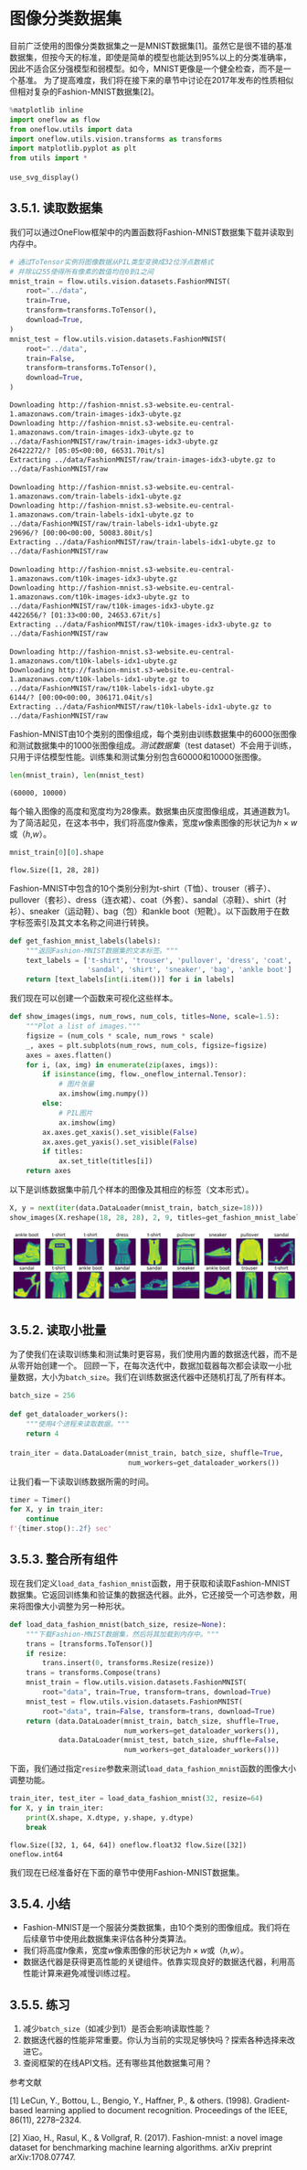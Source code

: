 # 图像分类数据集

目前广泛使用的图像分类数据集之一是MNIST数据集[1]。虽然它是很不错的基准数据集，但按今天的标准，即使是简单的模型也能达到95%以上的分类准确率，因此不适合区分强模型和弱模型。如今，MNIST更像是一个健全检查，而不是一个基准。
为了提高难度，我们将在接下来的章节中讨论在2017年发布的性质相似但相对复杂的Fashion-MNIST数据集[2]。

```python
%matplotlib inline
import oneflow as flow
from oneflow.utils import data
import oneflow.utils.vision.transforms as transforms
import matplotlib.pyplot as plt
from utils import *

use_svg_display()
```

## 3.5.1. 读取数据集

我们可以通过OneFlow框架中的内置函数将Fashion-MNIST数据集下载并读取到内存中。

```python
# 通过ToTensor实例将图像数据从PIL类型变换成32位浮点数格式
# 并除以255使得所有像素的数值均在0到1之间
mnist_train = flow.utils.vision.datasets.FashionMNIST(
    root="../data",
    train=True,
    transform=transforms.ToTensor(),
    download=True,
)
mnist_test = flow.utils.vision.datasets.FashionMNIST(
    root="../data",
    train=False,
    transform=transforms.ToTensor(),
    download=True,
)
```
    Downloading http://fashion-mnist.s3-website.eu-central-1.amazonaws.com/train-images-idx3-ubyte.gz
    Downloading http://fashion-mnist.s3-website.eu-central-1.amazonaws.com/train-images-idx3-ubyte.gz to ../data/FashionMNIST/raw/train-images-idx3-ubyte.gz
    26422272/? [05:05<00:00, 66531.70it/s]
    Extracting ../data/FashionMNIST/raw/train-images-idx3-ubyte.gz to ../data/FashionMNIST/raw

    Downloading http://fashion-mnist.s3-website.eu-central-1.amazonaws.com/train-labels-idx1-ubyte.gz
    Downloading http://fashion-mnist.s3-website.eu-central-1.amazonaws.com/train-labels-idx1-ubyte.gz to ../data/FashionMNIST/raw/train-labels-idx1-ubyte.gz
    29696/? [00:00<00:00, 50083.80it/s]
    Extracting ../data/FashionMNIST/raw/train-labels-idx1-ubyte.gz to ../data/FashionMNIST/raw

    Downloading http://fashion-mnist.s3-website.eu-central-1.amazonaws.com/t10k-images-idx3-ubyte.gz
    Downloading http://fashion-mnist.s3-website.eu-central-1.amazonaws.com/t10k-images-idx3-ubyte.gz to ../data/FashionMNIST/raw/t10k-images-idx3-ubyte.gz
    4422656/? [01:33<00:00, 24653.67it/s]
    Extracting ../data/FashionMNIST/raw/t10k-images-idx3-ubyte.gz to ../data/FashionMNIST/raw

    Downloading http://fashion-mnist.s3-website.eu-central-1.amazonaws.com/t10k-labels-idx1-ubyte.gz
    Downloading http://fashion-mnist.s3-website.eu-central-1.amazonaws.com/t10k-labels-idx1-ubyte.gz to ../data/FashionMNIST/raw/t10k-labels-idx1-ubyte.gz
    6144/? [00:00<00:00, 306171.04it/s]
    Extracting ../data/FashionMNIST/raw/t10k-labels-idx1-ubyte.gz to ../data/FashionMNIST/raw

Fashion-MNIST由10个类别的图像组成，每个类别由训练数据集中的6000张图像和测试数据集中的1000张图像组成。*测试数据集*（test dataset）不会用于训练，只用于评估模型性能。训练集和测试集分别包含60000和10000张图像。

```python
len(mnist_train), len(mnist_test)
```
    (60000, 10000)

每个输入图像的高度和宽度均为28像素。数据集由灰度图像组成，其通道数为1。为了简洁起见，在这本书中，我们将高度$h$像素，宽度$w$像素图像的形状记为$h \times w$或（$h$,$w$）。

```python
mnist_train[0][0].shape
```
    flow.Size([1, 28, 28])

Fashion-MNIST中包含的10个类别分别为t-shirt（T恤）、trouser（裤子）、pullover（套衫）、dress（连衣裙）、coat（外套）、sandal（凉鞋）、shirt（衬衫）、sneaker（运动鞋）、bag（包）和ankle boot（短靴）。以下函数用于在数字标签索引及其文本名称之间进行转换。

```python
def get_fashion_mnist_labels(labels):
    """返回Fashion-MNIST数据集的文本标签。"""
    text_labels = ['t-shirt', 'trouser', 'pullover', 'dress', 'coat',
                   'sandal', 'shirt', 'sneaker', 'bag', 'ankle boot']
    return [text_labels[int(i.item())] for i in labels]
```

我们现在可以创建一个函数来可视化这些样本。

```python
def show_images(imgs, num_rows, num_cols, titles=None, scale=1.5):
    """Plot a list of images."""
    figsize = (num_cols * scale, num_rows * scale)
    _, axes = plt.subplots(num_rows, num_cols, figsize=figsize)
    axes = axes.flatten()
    for i, (ax, img) in enumerate(zip(axes, imgs)):
        if isinstance(img, flow._oneflow_internal.Tensor):
            # 图片张量
            ax.imshow(img.numpy())
        else:
            # PIL图片
            ax.imshow(img)
        ax.axes.get_xaxis().set_visible(False)
        ax.axes.get_yaxis().set_visible(False)
        if titles:
            ax.set_title(titles[i])
    return axes
```

以下是训练数据集中前几个样本的图像及其相应的标签（文本形式）。

```python
X, y = next(iter(data.DataLoader(mnist_train, batch_size=18)))
show_images(X.reshape(18, 28, 28), 2, 9, titles=get_fashion_mnist_labels(y));
```
<div align=center>
<img src="../img/output_image-classification-dataset_e45669_68_0.svg"/>
</div>

## 3.5.2. 读取小批量

为了使我们在读取训练集和测试集时更容易，我们使用内置的数据迭代器，而不是从零开始创建一个。
回顾一下，在每次迭代中，数据加载器每次都会读取一小批量数据，大小为`batch_size`。我们在训练数据迭代器中还随机打乱了所有样本。

```python
batch_size = 256

def get_dataloader_workers():
    """使用4个进程来读取数据。"""
    return 4

train_iter = data.DataLoader(mnist_train, batch_size, shuffle=True,
                             num_workers=get_dataloader_workers())
```

让我们看一下读取训练数据所需的时间。

```python
timer = Timer()
for X, y in train_iter:
    continue
f'{timer.stop():.2f} sec'
```

## 3.5.3. 整合所有组件

现在我们定义`load_data_fashion_mnist`函数，用于获取和读取Fashion-MNIST数据集。它返回训练集和验证集的数据迭代器。此外，它还接受一个可选参数，用来将图像大小调整为另一种形状。

```python
def load_data_fashion_mnist(batch_size, resize=None):
    """下载Fashion-MNIST数据集，然后将其加载到内存中。"""
    trans = [transforms.ToTensor()]
    if resize:
        trans.insert(0, transforms.Resize(resize))
    trans = transforms.Compose(trans)
    mnist_train = flow.utils.vision.datasets.FashionMNIST(
        root="data", train=True, transform=trans, download=True)
    mnist_test = flow.utils.vision.datasets.FashionMNIST(
        root="data", train=False, transform=trans, download=True)
    return (data.DataLoader(mnist_train, batch_size, shuffle=True,
                            num_workers=get_dataloader_workers()),
            data.DataLoader(mnist_test, batch_size, shuffle=False,
                            num_workers=get_dataloader_workers()))
```


下面，我们通过指定`resize`参数来测试`load_data_fashion_mnist`函数的图像大小调整功能。

```python
train_iter, test_iter = load_data_fashion_mnist(32, resize=64)
for X, y in train_iter:
    print(X.shape, X.dtype, y.shape, y.dtype)
    break
```
    flow.Size([32, 1, 64, 64]) oneflow.float32 flow.Size([32]) oneflow.int64

我们现在已经准备好在下面的章节中使用Fashion-MNIST数据集。

## 3.5.4. 小结

* Fashion-MNIST是一个服装分类数据集，由10个类别的图像组成。我们将在后续章节中使用此数据集来评估各种分类算法。
* 我们将高度$h$像素，宽度$w$像素图像的形状记为$h \times w$或（$h$,$w$）。
* 数据迭代器是获得更高性能的关键组件。依靠实现良好的数据迭代器，利用高性能计算来避免减慢训练过程。

## 3.5.5. 练习

1. 减少`batch_size`（如减少到1）是否会影响读取性能？
1. 数据迭代器的性能非常重要。你认为当前的实现足够快吗？探索各种选择来改进它。
1. 查阅框架的在线API文档。还有哪些其他数据集可用？

参考文献

[1] LeCun, Y., Bottou, L., Bengio, Y., Haffner, P., & others. (1998). Gradient-based learning applied to document recognition. Proceedings of the IEEE, 86(11), 2278–2324.

[2] Xiao, H., Rasul, K., & Vollgraf, R. (2017). Fashion-mnist: a novel image dataset for benchmarking machine learning algorithms. arXiv preprint arXiv:1708.07747.
